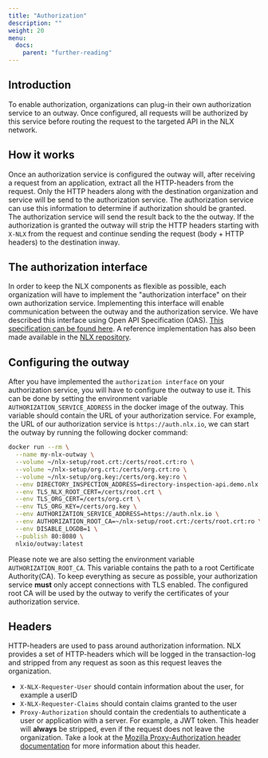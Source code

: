 ```yaml
---
title: "Authorization"
description: ""
weight: 20
menu:
  docs:
    parent: "further-reading"
---
```



## Introduction

To enable authorization, organizations can plug-in their own authorization service to an outway. Once configured, all requests will be authorized by this service before routing the request to the targeted API in the NLX network.

## How it works

Once an authorization service is configured the outway will, after receiving a request from an application, extract all the HTTP-headers from the request. Only the HTTP headers along with the destination organization and service will be send to the authorization service. The authorization service can use this information to determine if authorization should be granted. The authorization service will send the result back to the the outway. If the authorization is granted the outway will strip the HTTP headers starting with `X-NLX` from the request and continue sending the request (body + HTTP headers) to the destination inway.

## The authorization interface

In order to keep the NLX components as flexible as possible, each organization will have to implement the "authorization interface" on their own authorization service. Implementing this interface will enable communication between the outway and the authorization service.
We have described this interface using Open API Specification (OAS). [This specification can be found here](https://gitlab.com/commonground/nlx/tree/master/outway/authorization-interface.yaml).
A reference implementation has also been made available in the [NLX repository](https://gitlab.com/commonground/nlx/blob/master/auth-service/).

## Configuring the outway

After you have implemented the `authorization interface` on your authorization service, you will have to configure the outway to use it. This can be done by setting the environment variable `AUTHORIZATION_SERVICE_ADDRESS` in the docker image of the outway. This variable should contain the URL of your authorization service.
For example, the URL of our authorization service is `https://auth.nlx.io`, we can start the outway by running the following docker command:

```bash
docker run --rm \
  --name my-nlx-outway \
  --volume ~/nlx-setup/root.crt:/certs/root.crt:ro \
  --volume ~/nlx-setup/org.crt:/certs/org.crt:ro \
  --volume ~/nlx-setup/org.key:/certs/org.key:ro \
  --env DIRECTORY_INSPECTION_ADDRESS=directory-inspection-api.demo.nlx.io:443 \
  --env TLS_NLX_ROOT_CERT=/certs/root.crt \
  --env TLS_ORG_CERT=/certs/org.crt \
  --env TLS_ORG_KEY=/certs/org.key \
  --env AUTHORIZATION_SERVICE_ADDRESS=https://auth.nlx.io \
  --env AUTHORIZATION_ROOT_CA=~/nlx-setup/root.crt:/certs/root.crt:ro \
  --env DISABLE_LOGDB=1 \
  --publish 80:8080 \
  nlxio/outway:latest
```

Please note we are also setting the environment variable `AUTHORIZATION_ROOT_CA`. This variable contains the path to a root Certificate Authority(CA). To keep everything as secure as possible, your authorization service **must** only accept connections with TLS enabled. The configured root CA will be used by the outway to verify the certificates of your authorization service.

## Headers

HTTP-headers are used to pass around authorization information. NLX provides a set of HTTP-headers which will be logged in the transaction-log and stripped from any request as soon as this request leaves the organization.

- `X-NLX-Requester-User`  should contain information about the user, for example a userID
- `X-NLX-Requester-Claims` should contain claims granted to the user
- `Proxy-Authorization` should contain the credentials to authenticate a user or application with a server. For example, a JWT token. This header will **always** be stripped, even if the request does not leave the organization. Take a look at the [Mozilla Proxy-Authorization header documentation](https://developer.mozilla.org/en-US/docs/Web/HTTP/Headers/Proxy-Authorization) for more information about this header.




